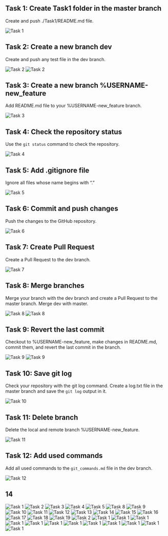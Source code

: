 <h2>Task 1: Create Task1 folder in the master branch</h2>
<p>Create and push ./Task1/README.md file.</p>
<img src="https://github.com/haytamnajim/mon-projet/blob/main/images/Screenshot%202024-11-22%20152115.png" alt="Task 1">

<h2>Task 2: Create a new branch dev</h2>
<p>Create and push any test file in the dev branch.</p>
<img src="https://github.com/haytamnajim/mon-projet/blob/main/images/Screenshot%202024-11-22%20152130.png" alt="Task 2">
<img src="https://github.com/haytamnajim/mon-projet/blob/main/images/Screenshot%202024-11-22%20152144.png" alt="Task 2">

<h2>Task 3: Create a new branch %USERNAME-new_feature</h2>
<p>Add README.md file to your %USERNAME-new_feature branch.</p>
<img src="https://github.com/haytamnajim/mon-projet/blob/main/images/Screenshot%202024-11-22%20152202.png" alt="Task 3">

<h2>Task 4: Check the repository status</h2>
<p>Use the <code>git status</code> command to check the repository.</p>
<img src="https://github.com/haytamnajim/mon-projet/blob/main/images/Screenshot%202024-11-22%20152212.png" alt="Task 4">

<h2>Task 5: Add .gitignore file</h2>
<p>Ignore all files whose name begins with “.”</p>
<img src="https://github.com/haytamnajim/mon-projet/blob/main/images/Screenshot%202024-11-22%20152228.png" alt="Task 5">

<h2>Task 6: Commit and push changes</h2>
<p>Push the changes to the GitHub repository.</p>
<img src="https://github.com/haytamnajim/mon-projet/blob/main/images/Screenshot%202024-11-22%20152115.png" alt="Task 6">

<h2>Task 7: Create Pull Request</h2>
<p>Create a Pull Request to the dev branch.</p>
<img src="https://github.com/haytamnajim/mon-projet/blob/main/images/Screenshot%202024-11-22%20152359.png" alt="Task 7">

<h2>Task 8: Merge branches</h2>
<p>Merge your branch with the dev branch and create a Pull Request to the master branch. Merge dev with master.</p>
<img src="https://github.com/haytamnajim/mon-projet/blob/main/images/Screenshot%202024-11-22%20152254.png" alt="Task 8">
<img src="https://github.com/haytamnajim/mon-projet/blob/main/images/Screenshot%202024-11-22%20152309.png" alt="Task 8">

<h2>Task 9: Revert the last commit</h2>
<p>Checkout to %USERNAME-new_feature, make changes in README.md, commit them, and revert the last commit in the branch.</p>
<img src="https://github.com/haytamnajim/mon-projet/blob/main/images/Screenshot%202024-11-22%20152254.png" alt="Task 9">
<img src="https://github.com/haytamnajim/mon-projet/blob/main/images/Screenshot%202024-11-22%20152309.png" alt="Task 9">

<h2>Task 10: Save git log</h2>
<p>Check your repository with the git log command. Create a log.txt file in the master branch and save the <code>git log</code> output in it.</p>
<img src="https://github.com/haytamnajim/mon-projet/blob/main/images/Screenshot%202024-11-22%20152254.png" alt="Task 10">

<h2>Task 11: Delete branch</h2>
<p>Delete the local and remote branch %USERNAME-new_feature.</p>
<img src="https://github.com/haytamnajim/mon-projet/blob/main/images/Screenshot%202024-11-22%20152436.png" alt="Task 11">

<h2>Task 12: Add used commands</h2>
<p>Add all used commands to the <code>git_commands.md</code> file in the dev branch.</p>
<img src="https://github.com/haytamnajim/mon-projet/blob/main/images/Screenshot%202024-11-22%20152455.png" alt="Task 12">
<h2>14</h2>
<img src="https://github.com/haytamnajim/mon-projet/blob/main/images/Screenshot%202024-11-22%20152115.png" alt="Task 1">
<img src="https://github.com/haytamnajim/mon-projet/blob/main/images/Screenshot%202024-11-22%20152130.png" alt="Task 2">
<img src="https://github.com/haytamnajim/mon-projet/blob/main/images/Screenshot%202024-11-22%20152144.png" alt="Task 3">
<img src="https://github.com/haytamnajim/mon-projet/blob/main/images/Screenshot%202024-11-22%20152202.png" alt="Task 4">
<img src="https://github.com/haytamnajim/mon-projet/blob/main/images/Screenshot%202024-11-22%20152212.png" alt="Task 5">
<img src="https://github.com/haytamnajim/mon-projet/blob/main/images/Screenshot%202024-11-22%20152221.png" alt="Task 8">
<img src="https://github.com/haytamnajim/mon-projet/blob/main/images/Screenshot%202024-11-22%20152228.png" alt="Task 9">
<img src="https://github.com/haytamnajim/mon-projet/blob/main/images/Screenshot%202024-11-22%20152246.png" alt="Task 10">
<img src="https://github.com/haytamnajim/mon-projet/blob/main/images/Screenshot%202024-11-22%20152246.png" alt="Task 11">
<img src="https://github.com/haytamnajim/mon-projet/blob/main/images/Screenshot%202024-11-22%20152254.png" alt="Task 12">
<img src="https://github.com/haytamnajim/mon-projet/blob/main/images/Screenshot%202024-11-22%20152301.png" alt="Task 13">
<img src="https://github.com/haytamnajim/mon-projet/blob/main/images/Screenshot%202024-11-22%20152309.png" alt="Task 14">
<img src="https://github.com/haytamnajim/mon-projet/blob/main/images/Screenshot%202024-11-22%20152316.png" alt="Task 15">
<img src="https://github.com/haytamnajim/mon-projet/blob/main/images/Screenshot%202024-11-22%20152321.png" alt="Task 16">
<img src="https://github.com/haytamnajim/mon-projet/blob/main/images/Screenshot%202024-11-22%20152327.png" alt="Task 17">
<img src="https://github.com/haytamnajim/mon-projet/blob/main/images/Screenshot%202024-11-22%20152333.png" alt="Task 18">
<img src="https://github.com/haytamnajim/mon-projet/blob/main/images/Screenshot%202024-11-22%20152340.png" alt="Task 19">
<img src="https://github.com/haytamnajim/mon-projet/blob/main/images/Screenshot%202024-11-22%20152346.png" alt="Task 2">
<img src="https://github.com/haytamnajim/mon-projet/blob/main/images/Screenshot%202024-11-22%20152354.png" alt="Task 1">
<img src="https://github.com/haytamnajim/mon-projet/blob/main/images/Screenshot%202024-11-22%20152359.png" alt="Task 1">
<img src="https://github.com/haytamnajim/mon-projet/blob/main/images/Screenshot%202024-11-22%20152406.png" alt="Task 1">
<img src="https://github.com/haytamnajim/mon-projet/blob/main/images/Screenshot%202024-11-22%20152406.png" alt="Task 1">
<img src="https://github.com/haytamnajim/mon-projet/blob/main/images/Screenshot%202024-11-22%20152410.png" alt="Task 1">
<img src="https://github.com/haytamnajim/mon-projet/blob/main/images/Screenshot%202024-11-22%20152425.png" alt="Task 1">
<img src="https://github.com/haytamnajim/mon-projet/blob/main/images/Screenshot%202024-11-22%20152430.png" alt="Task 1">
<img src="https://github.com/haytamnajim/mon-projet/blob/main/images/Screenshot%202024-11-22%20152430.pn" alt="Task 1">
<img src="https://github.com/haytamnajim/mon-projet/blob/main/images/Screenshot%202024-11-22%20152436.png" alt="Task 1">
<img src="https://github.com/haytamnajim/mon-projet/blob/main/images/Screenshot%202024-11-22%20152440.png" alt="Task 1">
<img src="https://github.com/haytamnajim/mon-projet/blob/main/images/Screenshot%202024-11-22%20152447.png" alt="Task 1">
<img src="https://github.com/haytamnajim/mon-projet/blob/main/images/Screenshot%202024-11-22%20152455.png" alt="Task 1">
